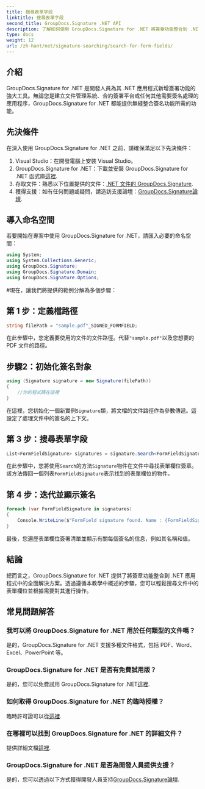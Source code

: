 ```yaml
---
title: 搜尋表單字段
linktitle: 搜尋表單字段
second_title: GroupDocs.Signature .NET API
description: 了解如何使用 GroupDocs.Signature for .NET 將簽章功能整合到 .NET 應用程式中。請按照我們的步驟進行無縫文件管理。
type: docs
weight: 12
url: /zh-hant/net/signature-searching/search-for-form-fields/
---
```

## 介紹
GroupDocs.Signature for .NET 是開發人員為其 .NET 應用程式新增簽署功能的強大工具。無論您是建立文件管理系統、合約簽署平台或任何其他需要簽名處理的應用程序，GroupDocs.Signature for .NET 都能提供無縫整合簽名功能所需的功能。
## 先決條件
在深入使用 GroupDocs.Signature for .NET 之前，請確保滿足以下先決條件：
1. Visual Studio：在開發電腦上安裝 Visual Studio。
2.  GroupDocs.Signature for .NET：下載並安裝 GroupDocs.Signature for .NET 函式庫[這裡](https://releases.groupdocs.com/signature/net/).
3. 存取文件：熟悉以下位置提供的文件：[.NET 文件的 GroupDocs.Signature](https://reference.groupdocs.com/signature/net/).
4. 獲得支援：如有任何問題或疑問，請造訪支援論壇：[GroupDocs.Signature論壇](https://forum.groupdocs.com/c/signature/13).

## 導入命名空間
若要開始在專案中使用 GroupDocs.Signature for .NET，請匯入必要的命名空間：
```csharp
using System;
using System.Collections.Generic;
using GroupDocs.Signature;
using GroupDocs.Signature.Domain;
using GroupDocs.Signature.Options;
```
#現在，讓我們將提供的範例分解為多個步驟：
## 第 1 步：定義檔路徑
```csharp
string filePath = "sample.pdf"_SIGNED_FORMFIELD;
```
在此步驟中，您定義要使用的文件的文件路徑。代替`"sample.pdf"`以及您想要的 PDF 文件的路徑。
## 步驟2：初始化簽名對象
```csharp
using (Signature signature = new Signature(filePath))
{
    //你的程式碼在這裡
}
```
在這裡，您初始化一個新實例`Signature`類，將文檔的文件路徑作為參數傳遞。這設定了處理文件中的簽名的上下文。
## 第 3 步：搜尋表單字段
```csharp
List<FormFieldSignature> signatures = signature.Search<FormFieldSignature>(SignatureType.FormField);
```
在此步驟中，您將使用`Search`的方法`Signature`物件在文件中尋找表單欄位簽章。該方法傳回一個列表`FormFieldSignature`表示找到的表單欄位的物件。
## 第 4 步：迭代並顯示簽名
```csharp
foreach (var FormFieldSignature in signatures)
{
    Console.WriteLine($"FormField signature found. Name : {FormFieldSignature.Name}. Value: {FormFieldSignature.Value}");
}
```
最後，您遍歷表單欄位簽署清單並顯示有關每個簽名的信息，例如其名稱和值。

## 結論
總而言之，GroupDocs.Signature for .NET 提供了將簽章功能整合到 .NET 應用程式中的全面解決方案。透過遵循本教學中概述的步驟，您可以輕鬆搜尋文件中的表單欄位並根據需要對其進行操作。
## 常見問題解答
### 我可以將 GroupDocs.Signature for .NET 用於任何類型的文件嗎？
是的，GroupDocs.Signature for .NET 支援多種文件格式，包括 PDF、Word、Excel、PowerPoint 等。
### GroupDocs.Signature for .NET 是否有免費試用版？
是的，您可以免費試用 GroupDocs.Signature for .NET[這裡](https://releases.groupdocs.com/).
### 如何取得 GroupDocs.Signature for .NET 的臨時授權？
臨時許可證可以從[這裡](https://purchase.groupdocs.com/temporary-license/).
### 在哪裡可以找到 GroupDocs.Signature for .NET 的詳細文件？
提供詳細文檔[這裡](https://reference.groupdocs.com/signature/net/).
### GroupDocs.Signature for .NET 是否為開發人員提供支援？
是的，您可以透過以下方式獲得開發人員支持[GroupDocs.Signature論壇](https://forum.groupdocs.com/c/signature/13).